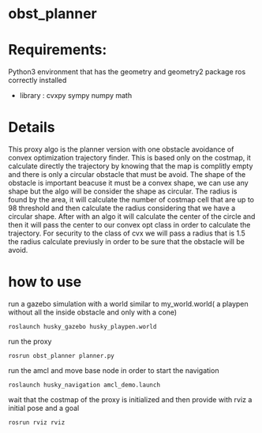 # obst_planner
# Requirements:
Python3 environment that has the geometry and geometry2 package ros correctly installed 
- library : 
cvxpy
sympy 
numpy
math

# Details
This proxy algo is the planner version with one obstacle avoidance of convex optimization trajectory finder.
This is based only on the costmap, it calculate directly the trajectory by knowing that the map is complitly empty and there is only a circular obstacle that must be avoid.
The shape of the obstacle is important beacuse it must be a convex shape, we can use any shape but the algo will be consider the shape as circular.
The radius is found by the area, it will calculate the number of costmap cell that are up to 98 threshold and then calculate the radius considering that we have a circular shape.
After with an algo it will calculate the center of the circle and then it will pass the center to our convex opt class in order to calculate the trajectory.
For security to the class of cvx we will pass a radius that is 1.5 the radius calculate previusly in order to be sure that the obstacle will be avoid.

# how to use 
run a gazebo simulation with a world similar to my_world.world( a playpen without all the inside obstacle and only with a cone)
```
roslaunch husky_gazebo husky_playpen.world 
```
run the proxy 
```
rosrun obst_planner planner.py
```
run the amcl and move base node in order to start the navigation 
```
roslaunch husky_navigation amcl_demo.launch
```
wait that the costmap of the proxy is initialized and then provide with rviz a initial pose and a goal 
```
rosrun rviz rviz
```
